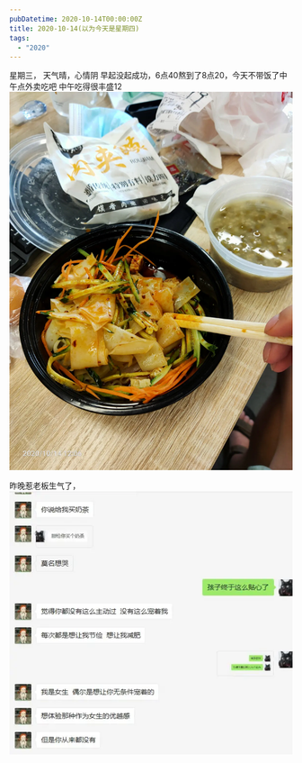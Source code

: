 ```yaml
---
pubDatetime: 2020-10-14T00:00:00Z
title: 2020-10-14(以为今天是星期四)
tags:
  - "2020"
---
```


星期三， 天气晴，心情阴
早起没起成功，6点40熬到了8点20，今天不带饭了中午点外卖吃吧
中午吃得很丰盛12![](../../img/6904315-a3c8f2c12316ffac.jpg)

昨晚惹老板生气了，
![Snipaste_2020-10-14_17-02-17.jpg](../../img/6904315-73bcfc5dcda84892.jpg)
